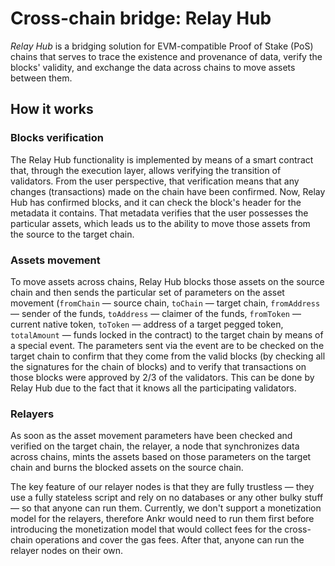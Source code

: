 # Cross-chain bridge: Relay Hub

_Relay Hub_ is a bridging solution for EVM-compatible Proof of Stake (PoS) chains that serves to trace the existence and provenance of data, verify the blocks' validity, and exchange the data across chains to move assets between them.

## How it works

### Blocks verification

The Relay Hub functionality is implemented by means of a smart contract that, through the execution layer, allows verifying the transition of validators. From the user perspective, that verification means that any changes (transactions) made on the chain have been confirmed. Now, Relay Hub has confirmed blocks, and it can check the block's header for the metadata it contains. That metadata verifies that the user possesses the particular assets, which leads us to the ability to move those assets from the source to the target chain.

### Assets movement

To move assets across chains, Relay Hub blocks those assets on the source chain and then sends the particular set of parameters on the asset movement (`fromChain` — source chain, `toChain` — target chain, `fromAddress` — sender of the funds, `toAddress` — claimer of the funds, `fromToken` — current native token, `toToken` — address of a target pegged token, `totalAmount` — funds locked in the contract) to the target chain by means of a special event. The parameters sent via the event are to be checked on the target chain to confirm that they come from the valid blocks (by checking all the signatures for the chain of blocks) and to verify that transactions on those blocks were approved by 2/3 of the validators. This can be done by Relay Hub due to the fact that it knows all the participating validators.

### Relayers

As soon as the asset movement parameters have been checked and verified on the target chain, the relayer, a node that synchronizes data across chains, mints the assets based on those parameters on the target chain and burns the blocked assets on the source chain.

The key feature of our relayer nodes is that they are fully trustless — they use a fully stateless script and rely on no databases or any other bulky stuff — so that anyone can run them. Currently, we don't support a monetization model for the relayers, therefore Ankr would need to run them first before introducing the monetization model that would collect fees for the cross-chain operations and cover the gas fees. After that, anyone can run the relayer nodes on their own.